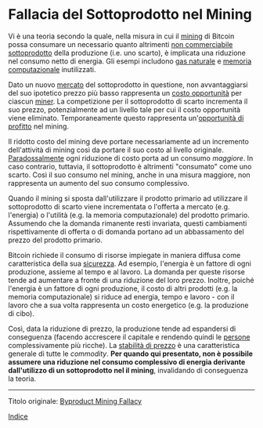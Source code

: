 # Fallacia del Sottoprodotto nel Mining



Vi è una teoria secondo la quale, nella misura in cui il [mining](ch101-glossary.md#centro-di-mining-mine) di Bitcoin possa consumare un necessario quanto altrimenti [non commerciabile sottoprodotto](https://it.wikipedia.org/wiki/Rifiuto) della produzione (i.e. uno scarto), è implicata una riduzione nel consumo netto di energia. Gli esempi includono [gas naturale](https://it.wikipedia.org/wiki/Torcia_(industria)) e [memoria computazionale](ch070-proof-of-memory-fallacy.md) inutilizzati.

Dato un nuovo [mercato](ch101-glossary.md#mercato) del sottoprodotto in questione, non avvantaggiarsi del suo ipotetico prezzo più basso rappresenta un [costo opportunità](https://it.wikipedia.org/wiki/Costo_opportunit%C3%A0) per ciascun [miner](ch101-glossary.md#miner). La competizione per il sottoprodotto di scarto incrementa il suo prezzo, potenzialmente ad un livello tale per cui il costo opportunità viene eliminato. Temporaneamente questo rappresenta un'[opportunità di profitto](https://bitcoinist.com/bitcoin-mining-waste-oil-industry) nel mining.

Il ridotto costo del mining deve portare necessariamente ad un incremento dell'attività di mining così da portare il suo costo al livello originale. [Paradossalmente](ch094-efficiency-paradox.md) ogni riduzione di costo porta ad un consumo _maggiore_. In caso contrario, tuttavia, il sottoprodotto è altrimenti "consumato" come uno scarto. Così il suo consumo nel mining, anche in una misura maggiore, non rappresenta un aumento del suo consumo complessivo.

Quando il mining si sposta dall'utilizzare il prodotto primario ad utilizzare il sottoprodotto di scarto viene incrementata o l'offerta a mercato (e.g. l'energia) o l'utilità (e.g. la memoria computazionale) del prodotto primario. Assumendo che la domanda rimanente resti invariata, questi cambiamenti rispettivamente di offerta o di domanda portano ad un abbassamento del prezzo del prodotto primario.

Bitcoin richiede il consumo di risorse impiegate in maniera diffusa come caratteristica della sua [sicurezza](ch028-censorship-resistance-property.md). Ad esempio, l'energia è un fattore di ogni produzione, assieme al tempo e al lavoro. La domanda per queste risorse tende ad aumentare a fronte di una riduzione del loro prezzo. Inoltre, poiché l'energia è un fattore di ogni produzione, il costo di altri prodotti (e.g. la memoria computazionale) si riduce ad energia, tempo e lavoro - con il lavoro che a sua volta rappresenta un costo energetico (e.g. la produzione di cibo).

Così, data la riduzione di prezzo, la produzione tende ad espandersi di conseguenza (facendo accrescere il capitale e rendendo quindi le [persone](ch101-glossary.md#persona) complessivamente più ricche). La [stabilità di prezzo](ch030-stability-property.md) è una caratteristica generale di tutte le _commodity_. **Per quando qui presentato, non è possibile assumere una riduzione nel consumo complessivo di energia derivante dall'utilizzo di un sottoprodotto nel il mining**, invalidando di conseguenza la teoria.

---

Titolo originale: [Byproduct Mining Fallacy](https://github.com/libbitcoin/libbitcoin-system/wiki/Byproduct-Mining-Fallacy)

[Indice](/README.md)

